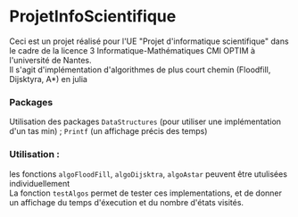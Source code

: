 # ProjetInfoScientifique

Ceci est un projet réalisé pour l'UE "Projet d'informatique scientifique" dans le cadre de la licence 3 Informatique-Mathématiques CMI OPTIM à l'université de Nantes. \
Il s'agit d'implémentation d'algorithmes de plus court chemin (Floodfill, Dijsktyra, A*) en julia

### Packages
Utilisation des packages `DataStructures` (pour utiliser une implémentation d'un tas min) ; `Printf` (un affichage précis des temps)

### Utilisation :

les fonctions `algoFloodFill`, `algoDijsktra`, `algoAstar` peuvent être utulisées individuellement \
La fonction `testAlgos` permet de tester ces implementations, et de donner un affichage du temps d'éxecution et du nombre d'états visités.

